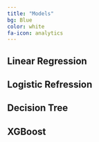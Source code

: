 ```yaml
---
title: "Models"
bg: Blue
color: white
fa-icon: analytics
---
```


## Linear Regression
## Logistic Refression
## Decision Tree
## XGBoost
